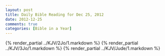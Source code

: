 ```yaml
---
layout: post
title: Daily Bible Reading for Dec 25, 2012
date: 2012-12-25
comments: true
categories: [Bible in a Year]
---
```

{% render_partial ../KJV/2Jo/1.markdown %}
{% render_partial ../KJV/3Jo/1.markdown %}
{% render_partial ../KJV/Jude/1.markdown %}
